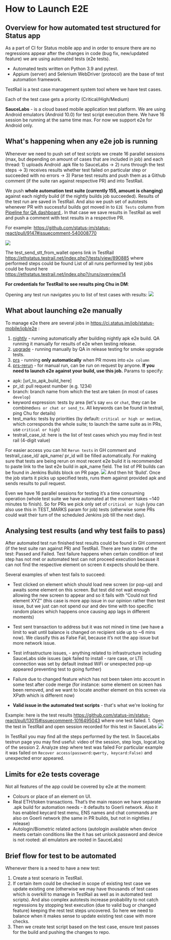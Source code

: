How to Launch E2E
===

## Overview for how automated test structured for Status app

As a part of CI for Status mobile app and in order to ensure there are no regressions appear after the changes in code (bug fix, new/updated feature) we are using automated tests (e2e tests).

- Automated tests written on Python 3.9 and pytest.
- Appium (server) and Selenium WebDriver (protocol) are the base of test automation framework.

TestRail is a test case management system tool where we have test cases.


Each of the test case gets a priority (Critical/High/Medium)

**SauceLabs** - is a cloud based mobile application test platform. We are using Android emulators (Android 10.0) for test script execution there. We have 16 session be running at the same time max.
For now we support e2e for Android only.

## What's happening when any e2e job is running
Whenever we need to push set of test scripts we create 16 parallel sessions (max, but depending on amount of cases that are included in job) and each thread: 1) uploads Android .apk file to SauceLabs -> 2) runs through the test steps -> 3) receives results whether test failed on particular step or succeeded with no errors -> 3) Parse test results and push them as a Github comment (if the suite ran against respective PR) and into TestRail.

We push **whole automation test suite (currently 155, amount is changing)** against each nightly build (if the nightly builds job succeeded). Results of the test run are saved in TestRail.
And also we push set of autotests whenever PR with successful builds got moved in to `E2E Tests` column from [Pipeline for QA dashboard ](https://github.com/status-im/status-react/projects/7).
In that case we save results in TestRail as well and push a comment with test results in a respective PR.

For example: https://github.com/status-im/status-react/pull/9147#issuecomment-540008770

![](../images/how-to-launch-e2e/how-to-launch-e2e-1.png)


The test_send_stt_from_wallet opens link in TestRail https://ethstatus.testrail.net/index.php?/tests/view/890885 where performed steps could be found
List of all runs performed by test jobs could be found here https://ethstatus.testrail.net/index.php?/runs/overview/14

**For credentials for TestRail to see results ping Chu in DM**:

Opening any test run navigates you to list of test cases with results:
![](../images/how-to-launch-e2e/how-to-launch-e2e-2.png)


## What about launching e2e manually

To manage e2e there are several jobs in https://ci.status.im/job/status-mobile/job/e2e :
1) [nightly](https://ci.status.im/job/status-mobile/job/e2e/job/status-app-nightly/) - running automatically after building nightly apk e2e build. QA running it manually for results of e2e when testing release.
2) [upgrade](https://ci.status.im/job/status-mobile/job/e2e/job/status-app-upgrade/) - running manually by QA in release testing for smoke upgrade tests.
3) [prs](https://ci.status.im/job/status-mobile/job/e2e/job/status-app-prs/) - running **only automatically** when PR moves into `e2e column`
4) [prs-rerun](https://ci.status.im/job/status-mobile/job/e2e/job/status-app-prs-rerun/) - for manual run, can be run on request by anyone. **If you need to launch e2e against your build, use this job.**
Params to specify:

- apk: [url_to_apk_build_here]
- pr_id: pull request number (e.g. 1234)
- branch: branch name from which the test are taken (in most of cases `develop`)
- keyword expression: tests by area (let's say `ens` or `chat`, they can be combined`ens or chat or send_tx`. All keywords can be found in testrail, ping Chu for details)
- test_marks: tests by priorities (by default: `critical or high or medium`, which corresponds the whole suite; to launch the same suite as in PRs, use `critical or high`)
- testrail_case_id: here is the list of test cases which you may find in test rail (4-digit value)

For easier access you can hit `Rerun tests` in GH comment and testrail_case_id/ apk_name/ pr_id  will be filled automatically. For making sure that tests are being rerun on most recent e2e build it is recommended to paste link to the last e2e build in apk_name field. The list of PR builds can be found in Jenkins Builds block on PR page.
![](../images/how-to-launch-e2e/how-to-launch-e2e-3.png)
And then hit ‘Build’.
Once the job starts it picks up specified tests, runs them against provided apk and sends results to pull request.

Even we have 16 parallel sessions for testing it’s a time consuming operation (whole test suite we have automated at the moment takes ~140 minutes to finish).
So for PRs we pick only set of `critical or high` (you can also use this in TEST_MARKS param for job)
tests (otherwise some PRs could wait their turn of the scheduled Jenkins job till the next day).

## Analysing test results (and why test fails to pass)

After automated test run finished test results could be found in GH comment (if the test suite ran against PR) and TestRail. There are two states of the test: Passed and Failed. Test failure happens when certain condition of test step has not met or automated test can not proceed execution because it can not find the respective element on screen it expects should be there.

Several examples of when test fails to succeed:

- Test clicked on element which should load new screen (or pop-up) and awaits some element on this screen. But test did not wait enough allowing the new screen to appear and so it fails with “Could not find element XYZ” (this case is more app issue in our opinion rather then test issue, but we just can not spend our and dev time with too specific random places which happens once causing app lags in different moments)

- Test sent transaction to address but it was not mined in time (we have a limit to wait until balance is changed on recipient side up to ~6 mins now). We classify this as False Fail, because it’s not the app issue but more network issue.

- Test infrastructure issues, - anything related to infrastructure including SauceLabs side issues (apk failed to install - rare case, or LTE connection was set by default instead WiFi or unexpected pop-up appeared preventing test to going further)

- Failure due to changed feature which has not been taken into account in some test after code merge (for instance: some element on screen has been removed, and we want to locate another element on this screen via XPath which is different now)

- **Valid issue in the automated test scripts** - that's what we're looking for

Example: here is the test results https://github.com/status-im/status-react/pull/13015#issuecomment-1016495043 where one test failed.
    1. Open the test in TestRail and open session recorded for this test in SauceLabs
![](../images/how-to-launch-e2e/how-to-launch-e2e-4.png)


In TestRail you may find all the steps performed by the test.
In SauceLabs testrun page you may find useful: video of the session, step logs, logcat.log of the session
    2. Analyze step where test was failed
For particular example it was failed on `Recover access(password:qwerty, keycard:False)` and unexpected error appeared.

## Limits for e2e tests coverage
Not all features of the app could be covered by e2e at the moment:

- Colours or place of an element on UI.
- Real ETH/token transactions. That’s the main reason we have separate .apk build for automation needs - it defaults to Goerli network. Also it has enabled keycard test menu, ENS names and chat commands are also on Goerli network (the same in PR builds, but not in nightlies / release)
- Autologin/Biometric related actions (autologin available when device meets certain conditions like the it has set unlock password and device is not rooted: all emulators are rooted in SauceLabs)

## Brief flow for test to be automated

Whenever there is a need to have a new test:
1) Create a test scenario in TestRail.
2) If certain item could be checked in scope of existing test case we update existing one (otherwise we may have thousands of test cases which is overkill to manage in TestRail as well as in automated test scripts). And also complex autotests increase probability to not catch regressions by stopping test execution (due to valid bug or changed feature) keeping the rest test steps uncovered. So here we need to balance when it makes sense to update existing test case with more checks.
3) Then we create test script based on the test case, ensure test passes for the build and pushing the changes to repo.
